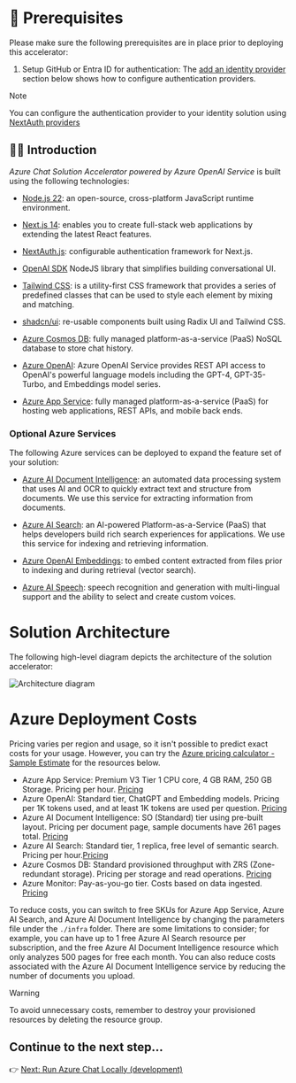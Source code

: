 # 📘 Prerequisites

Please make sure the following prerequisites are in place prior to deploying this accelerator:

1. Setup GitHub or Entra ID for authentication:
   The [add an identity provider](./3-add-identity.md) section below shows how to configure authentication providers.

> [!NOTE]
> You can configure the authentication provider to your identity solution using [NextAuth providers](https://next-auth.js.org/providers/)

## 👋🏻 Introduction

_Azure Chat Solution Accelerator powered by Azure OpenAI Service_ is built using the following technologies:

- [Node.js 22](https://nodejs.org/en): an open-source, cross-platform JavaScript runtime environment.

- [Next.js 14](https://nextjs.org/docs): enables you to create full-stack web applications by extending the latest React features.

- [NextAuth.js](https://next-auth.js.org/): configurable authentication framework for Next.js.

- [OpenAI SDK](https://github.com/openai/openai-node) NodeJS library that simplifies building conversational UI.

- [Tailwind CSS](https://tailwindcss.com/): is a utility-first CSS framework that provides a series of predefined classes that can be used to style each element by mixing and matching.

- [shadcn/ui](https://ui.shadcn.com/): re-usable components built using Radix UI and Tailwind CSS.

- [Azure Cosmos DB](https://learn.microsoft.com/en-GB/azure/cosmos-db/nosql/): fully managed platform-as-a-service (PaaS) NoSQL database to store chat history.

- [Azure OpenAI](https://learn.microsoft.com/en-us/azure/ai-services/openai/overview): Azure OpenAI Service provides REST API access to OpenAI's powerful language models including the GPT-4, GPT-35-Turbo, and Embeddings model series.

- [Azure App Service](https://learn.microsoft.com/en-us/azure/app-service/): fully managed platform-as-a-service (PaaS) for hosting web applications, REST APIs, and mobile back ends.

### Optional Azure Services

The following Azure services can be deployed to expand the feature set of your solution:

- [Azure AI Document Intelligence](https://learn.microsoft.com/en-GB/azure/ai-services/document-intelligence/): an automated data processing system that uses AI and OCR to quickly extract text and structure from documents. We use this service for extracting information from documents.

- [Azure AI Search](https://learn.microsoft.com/en-GB/azure/search/): an AI-powered Platform-as-a-Service (PaaS) that helps developers build rich search experiences for applications. We use this service for indexing and retrieving information.

- [Azure OpenAI Embeddings](https://learn.microsoft.com/en-us/azure/ai-services/openai/how-to/embeddings?tabs=console): to embed content extracted from files prior to indexing and during retrieval (vector search).

- [Azure AI Speech](https://learn.microsoft.com/en-us/azure/ai-services/speech-service/): speech recognition and generation with multi-lingual support and the ability to select and create custom voices.

# Solution Architecture

The following high-level diagram depicts the architecture of the solution accelerator:

![Architecture diagram](./images/architecture.png)

# Azure Deployment Costs

Pricing varies per region and usage, so it isn't possible to predict exact costs for your usage.
However, you can try the [Azure pricing calculator - Sample Estimate](https://azure.com/e/1f08b35661df4b5ea3663df112250b09) for the resources below.

- Azure App Service: Premium V3 Tier 1 CPU core, 4 GB RAM, 250 GB Storage. Pricing per hour. [Pricing](https://azure.microsoft.com/pricing/details/app-service/linux/)
- Azure OpenAI: Standard tier, ChatGPT and Embedding models. Pricing per 1K tokens used, and at least 1K tokens are used per question. [Pricing](https://azure.microsoft.com/en-us/pricing/details/cognitive-services/openai-service/)
- Azure AI Document Intelligence: SO (Standard) tier using pre-built layout. Pricing per document page, sample documents have 261 pages total. [Pricing](https://azure.microsoft.com/en-us/pricing/details/ai-document-intelligence/)
- Azure AI Search: Standard tier, 1 replica, free level of semantic search. Pricing per hour.[Pricing](https://azure.microsoft.com/pricing/details/search/)
- Azure Cosmos DB: Standard provisioned throughput with ZRS (Zone-redundant storage). Pricing per storage and read operations. [Pricing](https://azure.microsoft.com/en-us/pricing/details/cosmos-db/autoscale-provisioned/)
- Azure Monitor: Pay-as-you-go tier. Costs based on data ingested. [Pricing](https://azure.microsoft.com/pricing/details/monitor/)

To reduce costs, you can switch to free SKUs for Azure App Service, Azure AI Search, and Azure AI Document Intelligence by changing the parameters file under the `./infra` folder. There are some limitations to consider; for example, you can have up to 1 free Azure AI Search resource per subscription, and the free Azure AI Document Intelligence resource which only analyzes 500 pages for free each month. You can also reduce costs associated with the Azure AI Document Intelligence service by reducing the number of documents you upload.

> [!WARNING]
> To avoid unnecessary costs, remember to destroy your provisioned resources by deleting the resource group.

## Continue to the next step...

👉 [Next: Run Azure Chat Locally (development)](./2-run-locally.md)
